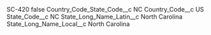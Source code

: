 <?xml version="1.0" encoding="UTF-8"?>
<CustomMetadata xmlns="http://soap.sforce.com/2006/04/metadata" xmlns:xsi="http://www.w3.org/2001/XMLSchema-instance" xmlns:xsd="http://www.w3.org/2001/XMLSchema">
    <label>SC-420</label>
    <protected>false</protected>
    <values>
        <field>Country_Code_State_Code__c</field>
        <value xsi:type="xsd:string">NC</value>
    </values>
    <values>
        <field>Country_Code__c</field>
        <value xsi:type="xsd:string">US</value>
    </values>
    <values>
        <field>State_Code__c</field>
        <value xsi:type="xsd:string">NC</value>
    </values>
    <values>
        <field>State_Long_Name_Latin__c</field>
        <value xsi:type="xsd:string">North Carolina</value>
    </values>
    <values>
        <field>State_Long_Name_Local__c</field>
        <value xsi:type="xsd:string">North Carolina</value>
    </values>
</CustomMetadata>
